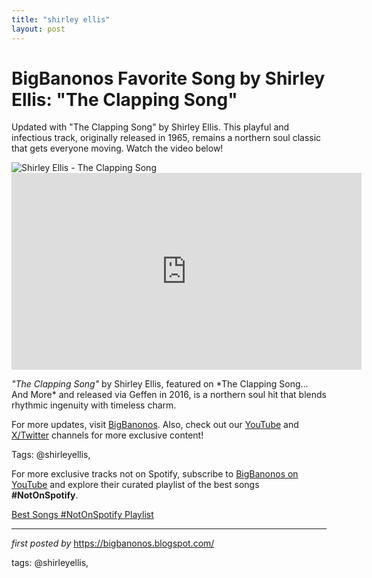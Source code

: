 ```yaml
---
title: "shirley ellis"
layout: post
---
```

<!-- Title of the Post -->
<h1 >BigBanonos Favorite Song by Shirley Ellis: "The Clapping Song"</h1> <!-- Introductory Text -->
<p >Updated with "The Clapping Song" by Shirley Ellis. This playful and infectious track, originally released in 1965, remains a northern soul classic that gets everyone moving. Watch the video below!</p> <!-- Featured Image -->
<div > <img src="https://i.discogs.com/ELATPyeF0bkqWKcmymSW1Mu0E7J3PBJb9DsPJ1mmUpY/rs:fit/g:sm/q:40/h:300/w:300/czM6Ly9kaXNjb2dz/LWRhdGFiYXNlLWlt/YWdlcy9SLTg5NDg3/NTAtMTQ5ODI5OTU3/OC0xNDI1LmpwZWc.jpeg" alt="Shirley Ellis - The Clapping Song" />
</div> <!-- YouTube Video Embed -->
<div > <iframe width="560" height="315" src="https://www.youtube.com/embed/9pYux5-d1Es" frameborder="0" allowfullscreen></iframe>
</div> <!-- Song Information -->
<div > <p><em>"The Clapping Song"</em> by Shirley Ellis, featured on *The Clapping Song... And More* and released via Geffen in 2016, is a northern soul hit that blends rhythmic ingenuity with timeless charm.</p>
</div> <!-- Footer Links -->
<div > <p>For more updates, visit <a href="https://bigbanonos.blogspot.com/" target="_blank">BigBanonos</a>. Also, check out our <a href="https://www.youtube.com/@BigBanonos" target="_blank">YouTube</a> and <a href="https://x.com/bigbanonos" target="_blank">X/Twitter</a> channels for more exclusive content!</p>
</div> <!-- Tags -->
<p >Tags: @shirleyellis,</p>


<!--Subscribe and Playlist Links-->
<div>
    <p>For more exclusive tracks not on Spotify, subscribe to <a href="https://www.youtube.com/@BigBanonos" target="_blank">BigBanonos on YouTube</a> and explore their curated playlist of the best songs <strong>#NotOnSpotify</strong>.</p>
    <p><a href="https://www.youtube.com/playlist?list=PLtuNtuTatqI0kFahUCbtbfenC_ET5O_tr" target="_blank">Best Songs #NotOnSpotify Playlist<br /></a></p></div>

<hr />

<p><em>first posted by</em> <a href="https://bigbanonos.blogspot.com/" rel="noopener" target="_new">https://bigbanonos.blogspot.com/</a></p>

<p>tags: @shirleyellis,</p>
